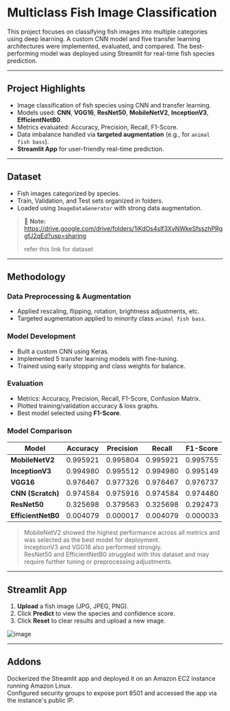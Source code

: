 # Multiclass Fish Image Classification

This project focuses on classifying fish images into multiple categories using deep learning. A custom CNN model and five transfer learning architectures were implemented, evaluated, and compared. The best-performing model was deployed using Streamlit for real-time fish species prediction.

---

## Project Highlights

- Image classification of fish species using CNN and transfer learning.
- Models used: **CNN**, **VGG16**, **ResNet50**, **MobileNetV2**, **InceptionV3**, **EfficientNetB0**.
- Metrics evaluated: Accuracy, Precision, Recall, F1-Score.
- Data imbalance handled via **targeted augmentation** (e.g., for `animal fish bass`).
- **Streamlit App** for user-friendly real-time prediction.

---

## Dataset

- Fish images categorized by species.
- Train, Validation, and Test sets organized in folders.
- Loaded using `ImageDataGenerator` with strong data augmentation.

> 📌 **Note:**  
> https://drive.google.com/drive/folders/1iKdOs4slf3XvNWkeSfsszhPRggfJ2qEd?usp=sharing
>
> refer this link for dataset

---

## Methodology

### Data Preprocessing & Augmentation
- Applied rescaling, flipping, rotation, brightness adjustments, etc.
- Targeted augmentation applied to minority class `animal fish bass`.

### Model Development
- Built a custom CNN using Keras.
- Implemented 5 transfer learning models with fine-tuning.
- Trained using early stopping and class weights for balance.

### Evaluation
- Metrics: Accuracy, Precision, Recall, F1-Score, Confusion Matrix.
- Plotted training/validation accuracy & loss graphs.
- Best model selected using **F1-Score**.

### Model Comparison

| Model             | Accuracy | Precision | Recall   | F1-Score |
|------------------|----------|-----------|----------|----------|
| **MobileNetV2**     | 0.995921 | 0.995804  | 0.995921 | 0.995755 |
| **InceptionV3**     | 0.994980 | 0.995512  | 0.994980 | 0.995149 |
| **VGG16**           | 0.976467 | 0.977326  | 0.976467 | 0.976737 |
| **CNN (Scratch)**   | 0.974584 | 0.975916  | 0.974584 | 0.974480 |
| **ResNet50**        | 0.325698 | 0.379563  | 0.325698 | 0.292473 |
| **EfficientNetB0**  | 0.004079 | 0.000017  | 0.004079 | 0.000033 |


> MobileNetV2 showed the highest performance across all metrics and was selected as the best model for deployment.  
> InceptionV3 and VGG16 also performed strongly.  
> ResNet50 and EfficientNetB0 struggled with this dataset and may require further tuning or preprocessing adjustments.

---

## Streamlit App

1. **Upload** a fish image (JPG, JPEG, PNG).
2. Click **Predict** to view the species and confidence score.
3. Click **Reset** to clear results and upload a new image.

![image](https://github.com/user-attachments/assets/d7a96ae7-ce01-46f4-9567-b5f5de80ed0d)

---

## Addons

Dockerized the Streamlit app and deployed it on an Amazon EC2 instance running Amazon Linux.  
Configured security groups to expose port 8501 and accessed the app via the instance's public IP.


